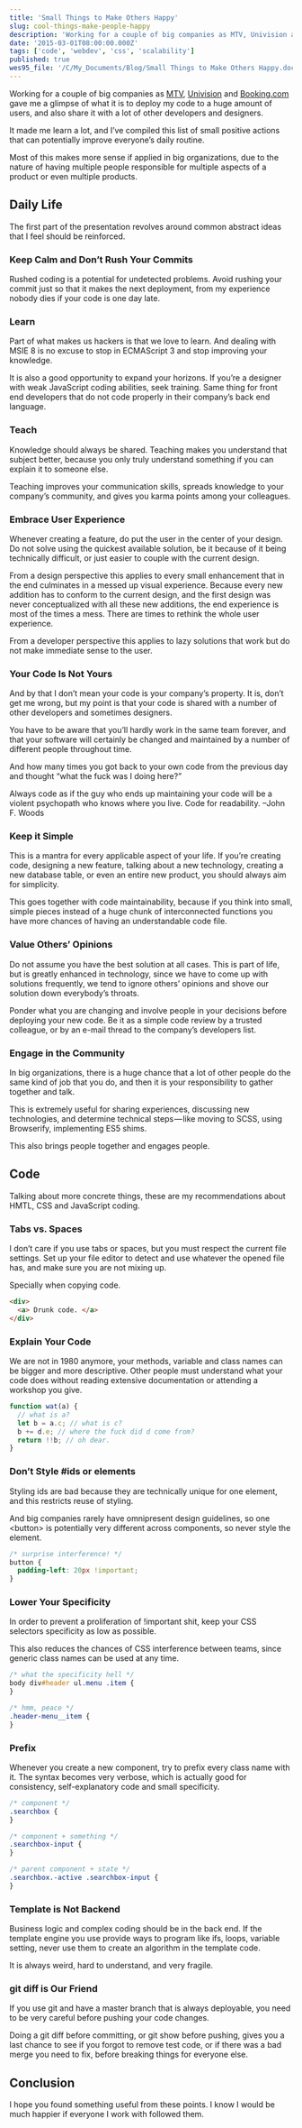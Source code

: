 ```yaml
---
title: 'Small Things to Make Others Happy'
slug: cool-things-make-people-happy
description: 'Working for a couple of big companies as MTV, Univision and Booking.com gave me a glimpse of what it...'
date: '2015-03-01T08:00:00.000Z'
tags: ['code', 'webdev', 'css', 'scalability']
published: true
wes95_file: '/C/My_Documents/Blog/Small Things to Make Others Happy.doc'
---
```


Working for a couple of big companies as [MTV](https://www.mtv.com.br), [Univision](https://www.univision.com) and [Booking.com](https://www.booking.com) gave me a glimpse of what it is to deploy my code to a huge amount of users, and also share it with a lot of other developers and designers.

It made me learn a lot, and I’ve compiled this list of small positive actions that can potentially improve everyone’s daily routine.

Most of this makes more sense if applied in big organizations, due to the nature of having multiple people responsible for multiple aspects of a product or even multiple products.

## Daily Life

The first part of the presentation revolves around common abstract ideas that I feel should be reinforced.

### Keep Calm and Don’t Rush Your Commits

Rushed coding is a potential for undetected problems. Avoid rushing your commit just so that it makes the next deployment, from my experience nobody dies if your code is one day late.

### Learn

Part of what makes us hackers is that we love to learn. And dealing with MSIE 8 is no excuse to stop in ECMAScript 3 and stop improving your knowledge.

It is also a good opportunity to expand your horizons. If you’re a designer with weak JavaScript coding abilities, seek training. Same thing for front end developers that do not code properly in their company’s back end language.

### Teach

Knowledge should always be shared. Teaching makes you understand that subject better, because you only truly understand something if you can explain it to someone else.

Teaching improves your communication skills, spreads knowledge to your company’s community, and gives you karma points among your colleagues.

### Embrace User Experience

Whenever creating a feature, do put the user in the center of your design. Do not solve using the quickest available solution, be it because of it being technically difficult, or just easier to couple with the current design.

From a design perspective this applies to every small enhancement that in the end culminates in a messed up visual experience. Because every new addition has to conform to the current design, and the first design was never conceptualized with all these new additions, the end experience is most of the times a mess. There are times to rethink the whole user experience.

From a developer perspective this applies to lazy solutions that work but do not make immediate sense to the user.

### Your Code Is Not Yours

And by that I don’t mean your code is your company’s property. It is, don’t get me wrong, but my point is that your code is shared with a number of other developers and sometimes designers.

You have to be aware that you’ll hardly work in the same team forever, and that your software will certainly be changed and maintained by a number of different people throughout time.

And how many times you got back to your own code from the previous day and thought “what the fuck was I doing here?”

Always code as if the guy who ends up maintaining your code will be a violent psychopath who knows where you live. Code for readability. –John F. Woods

### Keep it Simple

This is a mantra for every applicable aspect of your life. If you’re creating code, designing a new feature, talking about a new technology, creating a new database table, or even an entire new product, you should always aim for simplicity.

This goes together with code maintainability, because if you think into small, simple pieces instead of a huge chunk of interconnected functions you have more chances of having an understandable code file.

### Value Others’ Opinions

Do not assume you have the best solution at all cases. This is part of life, but is greatly enhanced in technology, since we have to come up with solutions frequently, we tend to ignore others’ opinions and shove our solution down everybody’s throats.

Ponder what you are changing and involve people in your decisions before deploying your new code. Be it as a simple code review by a trusted colleague, or by an e-mail thread to the company’s developers list.

### Engage in the Community

In big organizations, there is a huge chance that a lot of other people do the same kind of job that you do, and then it is your responsibility to gather together and talk.

This is extremely useful for sharing experiences, discussing new technologies, and determine technical steps — like moving to SCSS, using Browserify, implementing ES5 shims.

This also brings people together and engages people.

## Code

Talking about more concrete things, these are my recommendations about HMTL, CSS and JavaScript coding.

### Tabs vs. Spaces

I don’t care if you use tabs or spaces, but you must respect the current file settings. Set up your file editor to detect and use whatever the opened file has, and make sure you are not mixing up.

Specially when copying code.

```html
<div>
  <a> Drunk code. </a>
</div>
```

### Explain Your Code

We are not in 1980 anymore, your methods, variable and class names can be bigger and more descriptive. Other people must understand what your code does without reading extensive documentation or attending a workshop you give.

```js
function wat(a) {
  // what is a?
  let b = a.c; // what is c?
  b += d.e; // where the fuck did d come from?
  return !!b; // oh dear.
}
```

### Don’t Style #ids or elements

Styling ids are bad because they are technically unique for one element, and this restricts reuse of styling.

And big companies rarely have omnipresent design guidelines, so one \<button\> is potentially very different across components, so never style the element.

```css
/* surprise interference! */
button {
  padding-left: 20px !important;
}
```

### Lower Your Specificity

In order to prevent a proliferation of !important shit, keep your CSS selectors specificity as low as possible.

This also reduces the chances of CSS interference between teams, since generic class names can be used at any time.

```css
/* what the specificity hell */
body div#header ul.menu .item {
}

/* hmm, peace */
.header-menu__item {
}
```

### Prefix

Whenever you create a new component, try to prefix every class name with it. The syntax becomes very verbose, which is actually good for consistency, self-explanatory code and small specificity.

```css
/* component */
.searchbox {
}

/* component + something */
.searchbox-input {
}

/* parent component + state */
.searchbox.-active .searchbox-input {
}
```

### Template is Not Backend

Business logic and complex coding should be in the back end. If the template engine you use provide ways to program like ifs, loops, variable setting, never use them to create an algorithm in the template code.

It is always weird, hard to understand, and very fragile.

### git diff is Our Friend

If you use git and have a master branch that is always deployable, you need to be very careful before pushing your code changes.

Doing a git diff before committing, or git show before pushing, gives you a last chance to see if you forgot to remove test code, or if there was a bad merge you need to fix, before breaking things for everyone else.

## Conclusion

I hope you found something useful from these points. I know I would be much happier if everyone I work with followed them.
